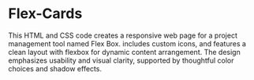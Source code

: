 # Flex-Cards
This HTML and CSS code creates a responsive web page for a project management tool named Flex Box.  includes custom icons, and features a clean layout with flexbox for dynamic content arrangement. The design emphasizes usability and visual clarity, supported by thoughtful color choices and shadow effects.
